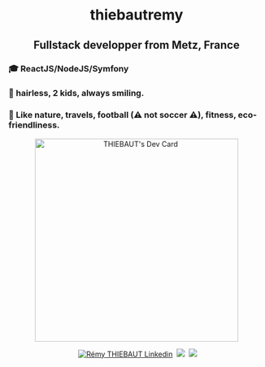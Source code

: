 <h1 align="center">thiebautremy</h1>
<h2 align="center">Fullstack developper from Metz, France </h2>

### 🎓 ReactJS/NodeJS/Symfony
### 🙂 hairless, 2 kids, always smiling.
### 🧡 Like nature, travels, football (⚠ not soccer ⚠), fitness, eco-friendliness.
  <p align="center"><a href="https://app.daily.dev/remy_tht"><img src="https://api.daily.dev/devcards/34504ffba1cb427aad6c54c8793e2169.png?r=08m" width="400" alt="THIEBAUT's Dev Card"/></a></p>

 <p align="center">
    &nbsp;<a href="https://www.linkedin.com/in/r%C3%A9my-thiebaut-9b807b129/" target="blank"><img src="https://img.shields.io/badge/LinkedIn-0077B5?style=for-the-badge&logo=linkedin&logoColor=white" alt="Rémy THIEBAUT Linkedin"/></a>
  &nbsp;<a href="https://thiebautremy.fr" target="blank"><img src="https://img.shields.io/badge/website-000000?style=for-the-badge&logo=About.me&logoColor=white"></a>
  &nbsp;<a href="mailto:remythiebaut52@gmail.com"><img src="https://img.shields.io/badge/Gmail-D14836?style=for-the-badge&logo=gmail&logoColor=white"></a>
 </p>
  
  
 

